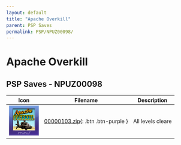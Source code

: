 ```yaml
---
layout: default
title: "Apache Overkill"
parent: PSP Saves
permalink: PSP/NPUZ00098/
---
```

# Apache Overkill

## PSP Saves - NPUZ00098

| Icon | Filename | Description |
|------|----------|-------------|
| ![Apache Overkill](ICON0.PNG) | [00000103.zip](00000103.zip){: .btn .btn-purple } | All levels cleare |

